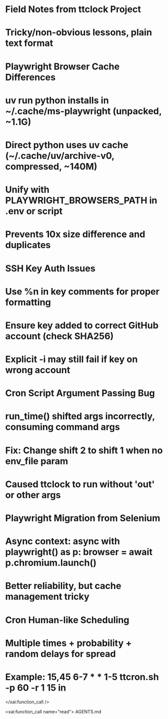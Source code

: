 # Field Notes from ttclock Project
# Tricky/non-obvious lessons, plain text format

# Playwright Browser Cache Differences
# uv run python installs in ~/.cache/ms-playwright (unpacked, ~1.1G)
# Direct python uses uv cache (~/.cache/uv/archive-v0, compressed, ~140M)
# Unify with PLAYWRIGHT_BROWSERS_PATH in .env or script
# Prevents 10x size difference and duplicates

# SSH Key Auth Issues
# Use %n in key comments for proper formatting
# Ensure key added to correct GitHub account (check SHA256)
# Explicit -i may still fail if key on wrong account

# Cron Script Argument Passing Bug
# run_time() shifted args incorrectly, consuming command args
# Fix: Change shift 2 to shift 1 when no env_file param
# Caused ttclock to run without 'out' or other args

# Playwright Migration from Selenium
# Async context: async with playwright() as p: browser = await p.chromium.launch()
# Better reliability, but cache management tricky

# Cron Human-like Scheduling
# Multiple times + probability + random delays for spread
# Example: 15,45 6-7 * * 1-5 ttcron.sh -p 60 -r 1 15 in</content>
</xai:function_call />

<xai:function_call name="read">
<parameter name="filePath">AGENTS.md